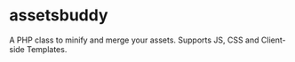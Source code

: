 assetsbuddy
===========

A PHP class to minify and merge your assets. Supports JS, CSS and Client-side Templates.
